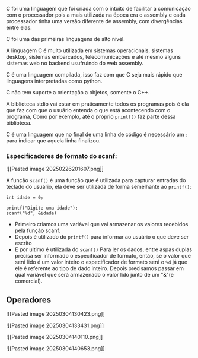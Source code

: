C foi uma linguagem que foi criada com o intuito de facilitar a comunicação com o processador pois a mais utilizada na época era o assembly e cada processador tinha uma versão diferente de assembly, com divergências entre elas.

C foi uma das primeiras linguagens de alto nível.

A linguagem C é muito utilizada em sistemas operacionais, sistemas desktop, sistemas embarcados, telecomunicações e até mesmo alguns sistemas web no backend usufruindo do web assembly.

C é uma linguagem compilada, isso faz com que C seja mais rápido que linguagens interpretadas como python.

C não tem suporte a orientação a objetos, somente o C++.

A biblioteca stdio vai estar em praticamente todos os programas pois é ela que faz com que o usuário entenda o que está acontecendo com o programa, Como por exemplo, até o próprio `printf()` faz parte dessa biblioteca.

C é uma linguagem que no final de uma linha de código é necessário um `;` para indicar que aquela linha finalizou.

### Especificadores de formato do scanf:

![[Pasted image 20250226201607.png]]

A função `scanf()` é uma função que é utilizada para capturar entradas do teclado do usuário, ela deve ser utilizada de forma semelhante ao `printf()`:
```
int idade = 0;

printf("Digite uma idade");
scanf("%d", &idade)
```
- Primeiro criamos uma variável que vai armazenar os valores recebidos pela função scanf. 
- Depois é utilizado do `printf()` para informar ao usuário o que deve ser escrito
- E por ultimo é utilizada do `scanf()` Para ler os dados, entre aspas duplas precisa ser informado o especificador de formato, então, se o valor que será lido é um valor inteiro o especificador de formato será o `%d` já que ele é referente ao tipo de dado inteiro. Depois precisamos passar em qual variável que será armazenado o valor lido junto de um "&"(e comercial).


## Operadores

![[Pasted image 20250304130423.png]]

![[Pasted image 20250304133431.png]]

![[Pasted image 20250304140110.png]]


![[Pasted image 20250304140653.png]]


















